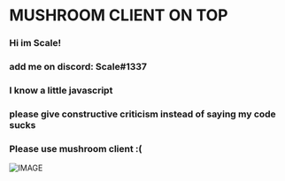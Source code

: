 # MUSHROOM CLIENT ON TOP
### Hi im Scale! 
### add me on discord: Scale#1337
### I know a little javascript
### please give constructive criticism instead of saying my code sucks
### Please use mushroom client :(

![IMAGE](https://i.imgur.com/k5bU49I.png)
